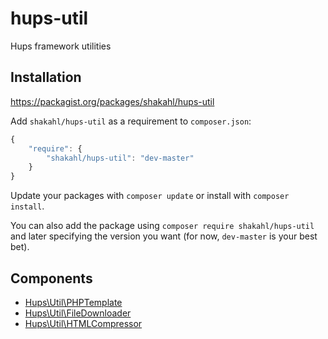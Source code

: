 hups-util
=========

Hups framework utilities

## Installation

https://packagist.org/packages/shakahl/hups-util

Add `shakahl/hups-util` as a requirement to `composer.json`:

```javascript
{
    "require": {
        "shakahl/hups-util": "dev-master"
    }
}
```

Update your packages with `composer update` or install with `composer install`.

You can also add the package using `composer require shakahl/hups-util` and later specifying the version you want (for now, `dev-master` is your best bet).

## Components

-   [Hups\\Util\\PHPTemplate](https://github.com/shakahl/hups-util-phptemplate)
-   [Hups\\Util\\FileDownloader](https://github.com/shakahl/hups-util-filedownloader)
-   [Hups\\Util\\HTMLCompressor](https://github.com/shakahl/hups-util-htmlcompressor)
